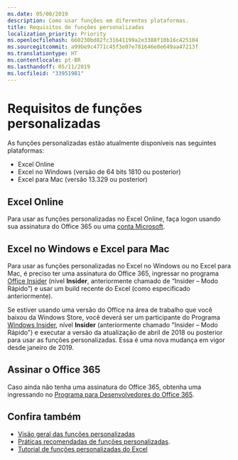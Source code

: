 ```yaml
---
ms.date: 05/08/2019
description: Como usar funções em diferentes plataformas.
title: Requisitos de funções personalizadas
localization_priority: Priority
ms.openlocfilehash: 660230bd82fc31641199a2e3388f10b16c425104
ms.sourcegitcommit: a99be9c4771c45f3e07e781646e0e649aa47213f
ms.translationtype: HT
ms.contentlocale: pt-BR
ms.lasthandoff: 05/11/2019
ms.locfileid: "33951981"
---
```

# <a name="custom-functions-requirements"></a>Requisitos de funções personalizadas

As funções personalizadas estão atualmente disponíveis nas seguintes plataformas:

- Excel Online
- Excel no Windows (versão de 64 bits 1810 ou posterior)
- Excel para Mac (versão 13.329 ou posterior)

## <a name="excel-online"></a>Excel Online
Para usar as funções personalizadas no Excel Online, faça logon usando sua assinatura do Office 365 ou uma [conta Microsoft](https://account.microsoft.com/account).

## <a name="excel-on-windows-and-excel-for-mac"></a>Excel no Windows e Excel para Mac
Para usar as funções personalizadas no Excel no Windows ou no Excel para Mac, é preciso ter uma assinatura do Office 365, ingressar no programa [Office Insider](https://products.office.com/office-insider) (nível **Insider**, anteriormente chamado de “Insider – Modo Rápido”) e usar um build recente do Excel (como especificado anteriormente).

Se estiver usando uma versão do Office na área de trabalho que você baixou da Windows Store, você deverá ser um participante do Programa [Windows Insider](https://insider.windows.com/), nível **Insider** (anteriormente chamado "Insider – Modo Rápido") e executar a versão da atualização de abril de 2018 ou posterior para usar as funções personalizadas. Essa é uma nova mudança em vigor desde janeiro de 2019.

## <a name="subscribe-to-office-365"></a>Assinar o Office 365
Caso ainda não tenha uma assinatura do Office 365, obtenha uma ingressando no [Programa para Desenvolvedores do Office 365](https://developer.microsoft.com/pt-BR/office/dev-program).

## <a name="see-also"></a>Confira também
* [Visão geral das funções personalizadas](custom-functions-overview.md)
* [Práticas recomendadas de funções personalizadas](custom-functions-best-practices.md).
* [Tutorial de funções personalizadas do Excel](../tutorials/excel-tutorial-create-custom-functions.md)
